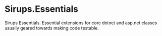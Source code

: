 # Sirups.Essentials
Sirups Essentials. Essential extensions for core dotnet and asp.net classes usually geared towards making code testable.
